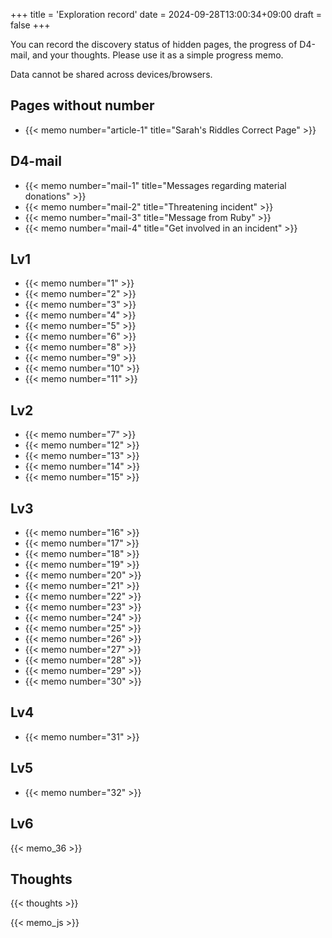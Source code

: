 +++
title = 'Exploration record'
date = 2024-09-28T13:00:34+09:00
draft = false
+++

You can record the discovery status of hidden pages, the progress of D4-mail, and your thoughts. Please use it as a simple progress memo.

Data cannot be shared across devices/browsers.

## Pages without number

* {{< memo number="article-1" title="Sarah's Riddles Correct Page" >}}

## D4-mail

* {{< memo number="mail-1" title="Messages regarding material donations" >}}
* {{< memo number="mail-2" title="Threatening incident" >}}
* {{< memo number="mail-3" title="Message from Ruby" >}}
* {{< memo number="mail-4" title="Get involved in an incident" >}}

## Lv1

* {{< memo number="1" >}}
* {{< memo number="2" >}}
* {{< memo number="3" >}}
* {{< memo number="4" >}}
* {{< memo number="5" >}}
* {{< memo number="6" >}}
* {{< memo number="8" >}}
* {{< memo number="9" >}}
* {{< memo number="10" >}}
* {{< memo number="11" >}}

## Lv2

* {{< memo number="7" >}}
* {{< memo number="12" >}}
* {{< memo number="13" >}}
* {{< memo number="14" >}}
* {{< memo number="15" >}}

## Lv3

* {{< memo number="16" >}}
* {{< memo number="17" >}}
* {{< memo number="18" >}}
* {{< memo number="19" >}}
* {{< memo number="20" >}}
* {{< memo number="21" >}}
* {{< memo number="22" >}}
* {{< memo number="23" >}}
* {{< memo number="24" >}}
* {{< memo number="25" >}}
* {{< memo number="26" >}}
* {{< memo number="27" >}}
* {{< memo number="28" >}}
* {{< memo number="29" >}}
* {{< memo number="30" >}}

## Lv4

* {{< memo number="31" >}}

## Lv5

* {{< memo number="32" >}}

## Lv6

{{< memo_36 >}}

## Thoughts

{{< thoughts >}}

{{< memo_js >}}
